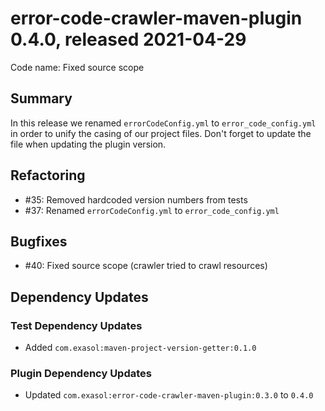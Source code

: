 # error-code-crawler-maven-plugin 0.4.0, released 2021-04-29

Code name: Fixed source scope

## Summary

In this release we renamed `errorCodeConfig.yml` to `error_code_config.yml` in order to unify the casing of our project files. Don't forget to update the file when updating the plugin version.

## Refactoring

* #35: Removed hardcoded version numbers from tests
* #37: Renamed `errorCodeConfig.yml` to `error_code_config.yml`

## Bugfixes

* #40: Fixed source scope (crawler tried to crawl resources)

## Dependency Updates

### Test Dependency Updates

* Added `com.exasol:maven-project-version-getter:0.1.0`

### Plugin Dependency Updates

* Updated `com.exasol:error-code-crawler-maven-plugin:0.3.0` to `0.4.0`
